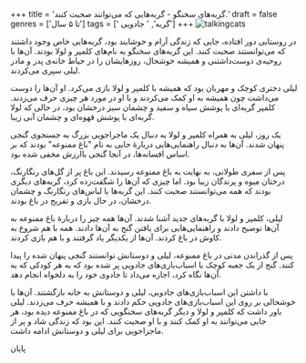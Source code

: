 +++
title = 'گربه‌های سخنگو - گربه‌هایی که می‌توانند صحبت کنند.'
draft = false
genres = ['تا ۵ سال']
tags = [' گربه', ' جادویی']
+++
![talkingcats](/64.TalkningCats.jpg)

در روستایی دور افتاده، جایی که زندگی آرام و خوشایند بود، گربه‌هایی خاص وجود داشتند که می‌توانستند صحبت کنند. این گربه‌های سخنگو به نام‌های کلمپر و لولا بودند. آن‌ها با روحیه‌ی دوست‌داشتنی و همیشه خوشحال، روزهایشان را در حیاط خانه‌ی پدر و مادر لیلی سپری می‌کردند.

لیلی دختری کوچک و مهربان بود که همیشه با کلمپر و لولا بازی می‌کرد. او آن‌ها را دوست می‌داشت چون همیشه به او کمک می‌کردند و با او در مورد هر چیزی حرف می‌زدند. کلمپر گربه‌ای با پوشش سیاه و سفید و چشمان سبز درخشان بود، در حالی که لولا گربه‌ای با پوشش قهوه‌ای و چشمان آبی زیبا.

یک روز، لیلی به همراه کلمپر و لولا به دنبال یک ماجراجویی بزرگ به جستجوی گنجی پنهان شدند. آن‌ها به دنبال راهنمایی‌هایی دربارهٔ جایی به نام "باغ ممنوعه" بودند که بر اساس افسانه‌ها، در آنجا گنجی باارزش مخفی شده بود.

پس از سفری طولانی، به نهایت به باغ ممنوعه رسیدند. این باغ پر از گل‌های رنگارنگ، درختان میوه و پرندگان زیبا بود. اما چیزی که آن‌ها را شگفت‌زده کرد، گربه‌های دیگری بودند که همه می‌توانستند صحبت کنند. این گربه‌ها با لباس‌های رنگارنگ و چشمان درخشان، در حال بازی و تفریح در باغ بودند.

لیلی، کلمپر و لولا با گربه‌های جدید آشنا شدند. آن‌ها همه چیز را دربارهٔ باغ ممنوعه به آن‌ها توضیح دادند و راهنمایی‌هایی برای یافتن گنج به آن‌ها دادند. همه با هم شروع به کاوش در باغ کردند. آن‌ها از یکدیگر یاد گرفتند و با هم بازی کردند.

پس از گذراندن مدتی در باغ ممنوعه، لیلی و دوستانش توانستند گنجی پنهان شده را پیدا کنند. گنج از یک جعبه کوچک با اسباب‌بازی‌های جادویی پر شده بود که به هر کودکی که به آن‌ها نگاه کرد، اجازه می‌داد تا جادوی خود را به دلخواه انجام دهد.

با داشتن این اسباب‌بازی‌های جادویی، لیلی و دوستانش به خانه بازگشتند. آن‌ها با خوشحالی بر روی این اسباب‌بازی‌های جادویی حکم دادند و با همیشه حرف می‌زدند. لیلی باور داشت که کلمپر و لولا و دیگر گربه‌های سخنگویی که در باغ ممنوعه دیده بود، هر جایی می‌توانند به او کمک کنند و با او صحبت کنند. این بود که زندگی شاد و پر از ماجراجویی برای لیلی و دوستانش ادامه داشت.

پایان